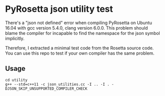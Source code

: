 # PyRosetta json utility test

There's a "json not defined" error when compiling PyRosetta on Ubuntu 16.04 with gcc version 5.4.0, clang version 6.0.0. This problem should blame the compiler for incapable to find the namespace for the json symbol implicitly.

Therefore, I extracted a minimal test code from the Rosetta source code. You can use this repo to test if your own compiler has the same problem.

## Usage
```
cd utility
g++ --std=c++11 -c json_utilities.cc -I .. -I . -DJSON_SKIP_UNSUPPORTED_COMPILER_CHECK
```
